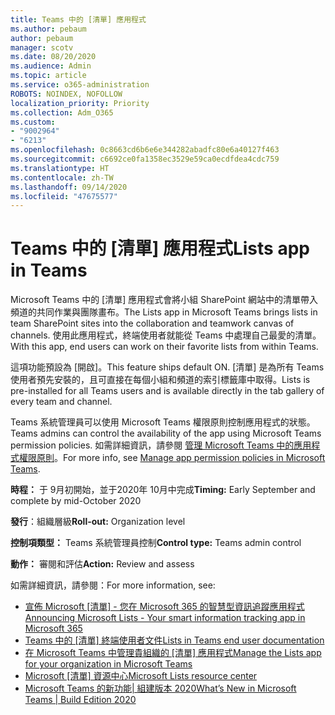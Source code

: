 ```yaml
---
title: Teams 中的 [清單] 應用程式
ms.author: pebaum
author: pebaum
manager: scotv
ms.date: 08/20/2020
ms.audience: Admin
ms.topic: article
ms.service: o365-administration
ROBOTS: NOINDEX, NOFOLLOW
localization_priority: Priority
ms.collection: Adm_O365
ms.custom:
- "9002964"
- "6213"
ms.openlocfilehash: 0c8663cd6b6e6e344282abadfc80e6a40127f463
ms.sourcegitcommit: c6692ce0fa1358ec3529e59ca0ecdfdea4cdc759
ms.translationtype: HT
ms.contentlocale: zh-TW
ms.lasthandoff: 09/14/2020
ms.locfileid: "47675577"
---
```

# <a name="lists-app-in-teams"></a><span data-ttu-id="09458-102">Teams 中的 [清單] 應用程式</span><span class="sxs-lookup"><span data-stu-id="09458-102">Lists app in Teams</span></span>

<span data-ttu-id="09458-103">Microsoft Teams 中的 [清單] 應用程式會將小組 SharePoint 網站中的清單帶入頻道的共同作業與團隊畫布。</span><span class="sxs-lookup"><span data-stu-id="09458-103">The Lists app in Microsoft Teams brings lists in team SharePoint sites into the collaboration and teamwork canvas of channels.</span></span> <span data-ttu-id="09458-104">使用此應用程式，終端使用者就能從 Teams 中處理自己最愛的清單。</span><span class="sxs-lookup"><span data-stu-id="09458-104">With this app, end users can work on their favorite lists from within Teams.</span></span>  

<span data-ttu-id="09458-105">這項功能預設為 [開啟]。</span><span class="sxs-lookup"><span data-stu-id="09458-105">This feature ships default ON.</span></span> <span data-ttu-id="09458-106">[清單] 是為所有 Teams 使用者預先安裝的，且可直接在每個小組和頻道的索引標籤庫中取得。</span><span class="sxs-lookup"><span data-stu-id="09458-106">Lists is pre-installed for all Teams users and is available directly in the tab gallery of every team and channel.</span></span>  

<span data-ttu-id="09458-107">Teams 系統管理員可以使用 Microsoft Teams 權限原則控制應用程式的狀態。</span><span class="sxs-lookup"><span data-stu-id="09458-107">Teams admins can control the availability of the app using Microsoft Teams permission policies.</span></span> <span data-ttu-id="09458-108">如需詳細資訊，請參閱 [管理 Microsoft Teams 中的應用程式權限原則](https://docs.microsoft.com/microsoftteams/teams-app-permission-policies)。</span><span class="sxs-lookup"><span data-stu-id="09458-108">For more info, see [Manage app permission policies in Microsoft Teams](https://docs.microsoft.com/microsoftteams/teams-app-permission-policies).</span></span>

<span data-ttu-id="09458-109">**時程：** 于 9月初開始，並于2020年 10月中完成</span><span class="sxs-lookup"><span data-stu-id="09458-109">**Timing:** Early September and complete by mid-October 2020</span></span>  

<span data-ttu-id="09458-110">**發行**：組織層級</span><span class="sxs-lookup"><span data-stu-id="09458-110">**Roll-out:** Organization level</span></span>  

<span data-ttu-id="09458-111">**控制項類型：** Teams 系統管理員控制</span><span class="sxs-lookup"><span data-stu-id="09458-111">**Control type:**  Teams admin control</span></span>  

<span data-ttu-id="09458-112">**動作：**  審閱和評估</span><span class="sxs-lookup"><span data-stu-id="09458-112">**Action:**  Review and assess</span></span>

<span data-ttu-id="09458-113">如需詳細資訊，請參閱：</span><span class="sxs-lookup"><span data-stu-id="09458-113">For more information, see:</span></span> 

- <span data-ttu-id="09458-114">[宣佈 Microsoft [清單] - 您在 Microsoft 365 的智慧型資訊追蹤應用程式](https://techcommunity.microsoft.com/t5/microsoft-365-blog/announcing-microsoft-lists-your-smart-information-tracking-app/ba-p/1372233)</span><span class="sxs-lookup"><span data-stu-id="09458-114">[Announcing Microsoft Lists - Your smart information tracking app in Microsoft 365](https://techcommunity.microsoft.com/t5/microsoft-365-blog/announcing-microsoft-lists-your-smart-information-tracking-app/ba-p/1372233)</span></span>
- <span data-ttu-id="09458-115">[Teams 中的 [清單] 終端使用者文件](https://support.microsoft.com/office/get-started-with-lists-in-microsoft-taeams-c971e46b-b36c-491b-9c35-efeddd0297db)</span><span class="sxs-lookup"><span data-stu-id="09458-115">[Lists in Teams end user documentation](https://support.microsoft.com/office/get-started-with-lists-in-microsoft-taeams-c971e46b-b36c-491b-9c35-efeddd0297db)</span></span>
- <span data-ttu-id="09458-116">[在 Microsoft Teams 中管理貴組織的 [清單] 應用程式](https://docs.microsoft.com/microsoftteams/manage-lists-app)</span><span class="sxs-lookup"><span data-stu-id="09458-116">[Manage the Lists app for your organization in Microsoft Teams](https://docs.microsoft.com/microsoftteams/manage-lists-app)</span></span>
- <span data-ttu-id="09458-117">[Microsoft [清單] 資源中心](https://aka.ms/MSLists)</span><span class="sxs-lookup"><span data-stu-id="09458-117">[Microsoft Lists resource center](https://aka.ms/MSLists)</span></span>
- [<span data-ttu-id="09458-118">Microsoft Teams 的新功能| 組建版本 2020</span><span class="sxs-lookup"><span data-stu-id="09458-118">What’s New in Microsoft Teams | Build Edition 2020</span></span>](https://techcommunity.microsoft.com/t5/microsoft-teams-blog/what-s-new-in-microsoft-teams-build-edition-2020/ba-p/1394224)